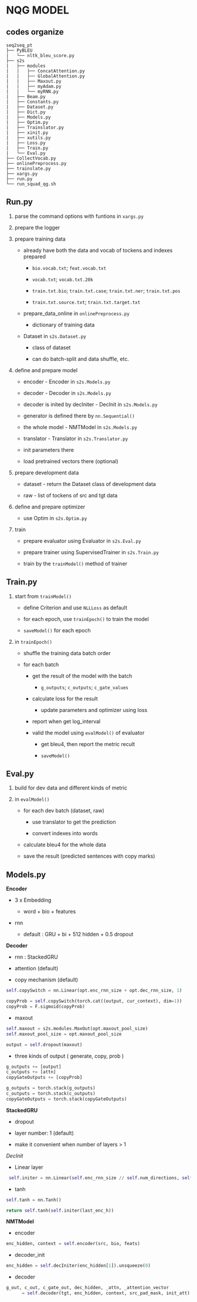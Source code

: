 # NQG MODEL

## codes organize

```
seq2seq_pt
├── PyBLEU
|   └── nltk_bleu_score.py
├── s2s
|   ├── modules
|   |   ├── ConcatAttention.py
|   |   ├── GlobalAttention.py
|   |   ├── Maxout.py
|   |   ├── myAdam.py
|   |   └── myRNN.py
|   ├── Beam.py
|   ├── Constants.py
|   ├── Dataset.py
|   ├── Dict.py
|   ├── Models.py
|   ├── Optim.py
|   ├── Trainslator.py
|   ├── xinit.py
|   ├── xutils.py
|   ├── Loss.py
|   ├── Train.py
|   └── Eval.py
├── CollectVocab.py
├── onlinePreprocess.py
├── trainslate.py
├── xargs.py
├── run.py
└── run_squad_qg.sh
```

## Run.py

1. parse the command options with funtions in `xargs.py`

2. prepare the logger

3. prepare training data

    * already have both the data and vocab of tockens and indexes prepared

        - `bio.vocab.txt`; `feat.vocab.txt`

        - `vocab.txt`; `vocab.txt.20k`

        - `train.txt.bio`; `train.txt.case`; `train.txt.ner`; `train.txt.pos`

        - `train.txt.source.txt`; `train.txt.target.txt`

    * prepare_data_online in `onlinePreprocess.py`

        - dictionary of training data

    * Dataset in `s2s.Dataset.py`

        - class of dataset

        - can do batch-split and data shuffle, etc.

4. define and prepare model

    * encoder - Encoder in `s2s.Models.py`

    * decoder - Decoder in `s2s.Models.py`

    * decoder is inited by decIniter - DecInit in `s2s.Models.py`

    * generator is defined there by `nn.Sequential()`

    * the whole model - NMTModel in `s2s.Models.py`

    * translator - Translator in `s2s.Translator.py`

    * init parameters there

    * load pretrained vectors there (optional)

5. prepare development data

    * dataset - return the Dataset class of development data

    * raw - list of tockens of src and tgt data

6. define and prepare optimizer

    * use Optim in `s2s.Optim.py`

7. train

    * prepare evaluator using Evaluator in `s2s.Eval.py`

    * prepare trainer using SupervisedTrainer in `s2s.Train.py`

    * train by the `trainModel()` method of trainer

## Train.py

1. start from `trainModel()`

    * define Criterion and use `NLLLoss` as default

    * for each epoch, use `trainEpoch()` to train the model

    * `saveModel()` for each epoch

2. in `trainEpoch()`

    * shuffle the training data batch order

    * for each batch

        - get the result of the model with the batch

            * `g_outputs`; `c_outputs`; `c_gate_values`

        - calculate loss for the result

            * update parameters and optimizer using loss

        - report when get log_interval

        - valid the model using `evalModel()` of evaluator

            * get bleu4, then report the metric recult

            * `saveModel()`

## Eval.py

1. build for dev data and different kinds of metric

2. in `evalModel()`

    * for each dev batch (dataset, raw)

        - use translator to get the prediction

        - convert indexes into words

    * calculate bleu4 for the whole data

    * save the result (predicted sentences with copy marks)

## Models.py

**Encoder**

* 3 x Embedding

   * word + bio + features

* rnn

   * default : GRU + bi + 512 hidden + 0.5 dropout

**Decoder**

* rnn : StackedGRU

* attention (default)

* copy mechanism (default)

```python
self.copySwitch = nn.Linear(opt.enc_rnn_size + opt.dec_rnn_size, 1)

copyProb = self.copySwitch(torch.cat((output, cur_context), dim=1))
copyProb = F.sigmoid(copyProb)
```

* maxout

```python
self.maxout = s2s.modules.MaxOut(opt.maxout_pool_size)
self.maxout_pool_size = opt.maxout_pool_size

output = self.dropout(maxout)
```

* three kinds of output ( generate, copy, prob )

```python
g_outputs += [output]
c_outputs += [attn]
copyGateOutputs += [copyProb]

g_outputs = torch.stack(g_outputs)
c_outputs = torch.stack(c_outputs)
copyGateOutputs = torch.stack(copyGateOutputs)
```

**StackedGRU**

* dropout

* layer number: 1 (default)

* make it convenient when number of layers > 1

*DecInit*

* Linear layer

```python
 self.initer = nn.Linear(self.enc_rnn_size // self.num_directions, self.dec_rnn_size)
 ```

 * tanh

 ```python
 self.tanh = nn.Tanh()

 return self.tanh(self.initer(last_enc_h))
 ```

**NMTModel**

* encoder

```python
enc_hidden, context = self.encoder(src, bio, feats)
```

* decoder_init

```python
enc_hidden = self.decIniter(enc_hidden[1]).unsqueeze(0)
```

* decoder

```python
g_out, c_out, c_gate_out, dec_hidden, _attn, _attention_vector
      = self.decoder(tgt, enc_hidden, context, src_pad_mask, init_att)
```
